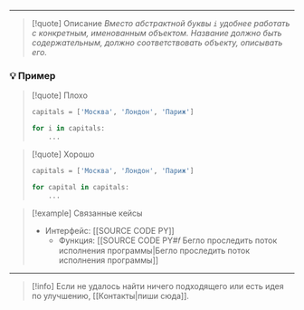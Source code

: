 ***

>[!quote] Описание
_Вместо абстрактной буквы `i` удобнее работать с конкретным, именованным объектом. Название должно быть содержательным, должно соответствовать объекту, описывать его._

### 💡 Пример

> [!quote] Плохо
> ```python
> capitals = ['Москва', 'Лондон', 'Париж']
> 
> for i in capitals:
>     ...
> ```

> [!quote] Хорошо
> ```python
> capitals = ['Москва', 'Лондон', 'Париж']
> 
> for capital in capitals:
>     ...
> ```

> [!example] Связанные кейсы
>- Интерфейс: [[SOURCE CODE PY]]
>	- Функция: [[SOURCE CODE PY#𝑓 Бегло проследить поток исполнения программы|Бегло проследить поток исполнения программы]]

***

> [!info]
> Если не удалось найти ничего подходящего или есть идея по улучшению, [[Контакты|пиши сюда]].
